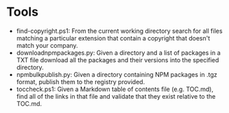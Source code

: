 # Tools

* find-copyright.ps1: From the current working directory search for all files matching a particular extension that contain a copyright that doesn't match your company.
* downloadnpmpackages.py: Given a directory and a list of packages in a TXT file download all the packages and their versions into the specified directory.
* npmbulkpublish.py: Given a directory containing NPM packages in .tgz format, publish them to the registry provided.
* toccheck.ps1: Given a Markdown table of contents file (e.g. TOC.md), find all of the links in that file and validate that they exist relative to the TOC.md.
